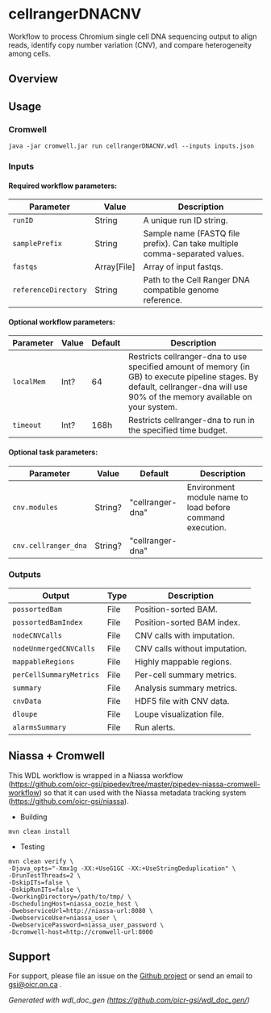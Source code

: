 # cellrangerDNACNV

Workflow to process Chromium single cell DNA sequencing output to align reads, identify copy number variation (CNV), and compare heterogeneity among cells.

## Overview

## Usage

### Cromwell
```
java -jar cromwell.jar run cellrangerDNACNV.wdl --inputs inputs.json
```

### Inputs

#### Required workflow parameters:
Parameter|Value|Description
---|---|---
`runID`|String|A unique run ID string.
`samplePrefix`|String|Sample name (FASTQ file prefix). Can take multiple comma-separated values.
`fastqs`|Array[File]|Array of input fastqs.
`referenceDirectory`|String|Path to the Cell Ranger DNA compatible genome reference.


#### Optional workflow parameters:
Parameter|Value|Default|Description
---|---|---|---
`localMem`|Int?|64|Restricts cellranger-dna to use specified amount of memory (in GB) to execute pipeline stages. By default, cellranger-dna will use 90% of the memory available on your system.
`timeout`|Int?|168h|Restricts cellranger-dna to run in the specified time budget.

#### Optional task parameters:
Parameter|Value|Default|Description
---|---|---|---
`cnv.modules`|String?|"cellranger-dna"|Environment module name to load before command execution.
`cnv.cellranger_dna`|String?|"cellranger-dna"|

### Outputs

Output | Type | Description
---|---|---
`possortedBam`|File|Position-sorted BAM.
`possortedBamIndex`|File|Position-sorted BAM index.
`nodeCNVCalls`|File|CNV calls with imputation.
`nodeUnmergedCNVCalls`|File|CNV calls without imputation.
`mappableRegions`|File|Highly mappable regions.
`perCellSummaryMetrics`|File|Per-cell summary metrics.
`summary`|File|Analysis summary metrics.
`cnvData`|File|HDF5 file with CNV data.
`dloupe`|File|Loupe visualization file.
`alarmsSummary`|File|Run alerts.


## Niassa + Cromwell

This WDL workflow is wrapped in a Niassa workflow (https://github.com/oicr-gsi/pipedev/tree/master/pipedev-niassa-cromwell-workflow) so that it can used with the Niassa metadata tracking system (https://github.com/oicr-gsi/niassa).

* Building
```
mvn clean install
```

* Testing
```
mvn clean verify \
-Djava_opts="-Xmx1g -XX:+UseG1GC -XX:+UseStringDeduplication" \
-DrunTestThreads=2 \
-DskipITs=false \
-DskipRunITs=false \
-DworkingDirectory=/path/to/tmp/ \
-DschedulingHost=niassa_oozie_host \
-DwebserviceUrl=http://niassa-url:8080 \
-DwebserviceUser=niassa_user \
-DwebservicePassword=niassa_user_password \
-Dcromwell-host=http://cromwell-url:8000
```

## Support

For support, please file an issue on the [Github project](https://github.com/oicr-gsi) or send an email to gsi@oicr.on.ca .

_Generated with wdl_doc_gen (https://github.com/oicr-gsi/wdl_doc_gen/)_
